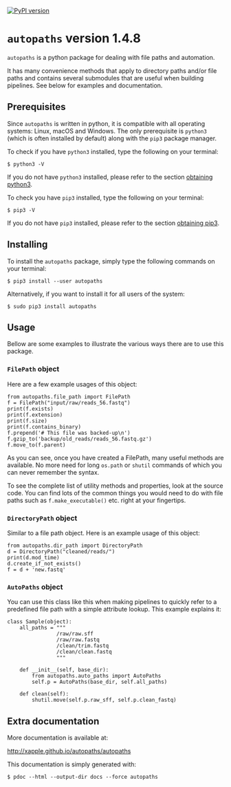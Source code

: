 [![PyPI version](https://badge.fury.io/py/autopaths.svg)](https://badge.fury.io/py/autopaths)

# `autopaths` version 1.4.8

`autopaths` is a python package for dealing with file paths and automation.

It has many convenience methods that apply to directory paths and/or file paths and contains several submodules that are useful when building pipelines. See below for examples and documentation.

## Prerequisites

Since `autopaths` is written in python, it is compatible with all operating systems: Linux, macOS and Windows. The only prerequisite is `python3` (which is often installed by default) along with the `pip3` package manager.

To check if you have `python3` installed, type the following on your terminal:

    $ python3 -V

If you do not have `python3` installed, please refer to the section [obtaining python3](docs/installing_tips.md#obtaining-python3).

To check you have `pip3` installed, type the following on your terminal:

    $ pip3 -V

If you do not have `pip3` installed, please refer to the section [obtaining pip3](docs/installing_tips.md#obtaining-pip3).

## Installing

To install the `autopaths` package, simply type the following commands on your terminal:

    $ pip3 install --user autopaths

Alternatively, if you want to install it for all users of the system:

    $ sudo pip3 install autopaths

## Usage

Bellow are some examples to illustrate the various ways there are to use this package.


### `FilePath` object

Here are a few example usages of this object:

    from autopaths.file_path import FilePath
    f = FilePath("input/raw/reads_56.fastq")
    print(f.exists)
    print(f.extension)
    print(f.size)
    print(f.contains_binary)
    f.prepend('# This file was backed-up\n')
    f.gzip_to('backup/old_reads/reads_56.fastq.gz')
    f.move_to(f.parent)

As you can see, once you have created a FilePath, many useful methods are available. No more need for long `os.path` or `shutil` commands of which you can never remember the syntax.

To see the complete list of utility methods and properties, look at the source code. You can find lots of the common things you would need to do with file paths such as `f.make_executable()` etc. right at your fingertips.

### `DirectoryPath` object

Similar to a file path object. Here is an example usage of this object:

    from autopaths.dir_path import DirectoryPath
    d = DirectoryPath("cleaned/reads/")
    print(d.mod_time)
    d.create_if_not_exists()
    f = d + 'new.fastq'

### `AutoPaths` object

You can use this class like this when making pipelines to quickly refer to a predefined file path with a simple attribute lookup. This example explains it:

    class Sample(object):
        all_paths = """
                    /raw/raw.sff
                    /raw/raw.fastq
                    /clean/trim.fastq
                    /clean/clean.fastq
                    """

        def __init__(self, base_dir):
            from autopaths.auto_paths import AutoPaths
            self.p = AutoPaths(base_dir, self.all_paths)

        def clean(self):
            shutil.move(self.p.raw_sff, self.p.clean_fastq)

## Extra documentation

More documentation is available at:

<http://xapple.github.io/autopaths/autopaths>

This documentation is simply generated with:

    $ pdoc --html --output-dir docs --force autopaths
